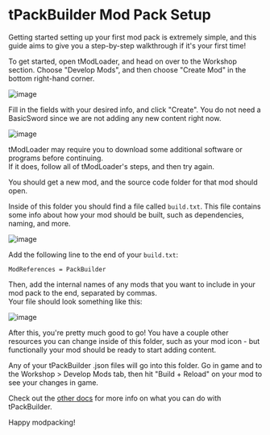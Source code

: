 # tPackBuilder Mod Pack Setup

Getting started setting up your first mod pack is extremely simple, and this guide aims to give you a step-by-step walkthrough if it's your first time!

To get started, open tModLoader, and head on over to the Workshop section. Choose "Develop Mods", and then choose "Create Mod" in the bottom right-hand corner.

![image](https://github.com/user-attachments/assets/a64cf3cd-4e82-43af-a4ca-745e0066adaf)

Fill in the fields with your desired info, and click "Create". You do not need a BasicSword since we are not adding any new content right now.

![image](https://github.com/user-attachments/assets/b9b16089-b141-4f5e-bd02-7fd15a49e97c)

tModLoader may require you to download some additional software or programs before continuing.<br/>
If it does, follow all of tModLoader's steps, and then try again.

You should get a new mod, and the source code folder for that mod should open.

Inside of this folder you should find a file called `build.txt`. This file contains some info about how your mod should be built, such as dependencies, naming, and more.

![image](https://github.com/user-attachments/assets/d5bfa4a6-1aa5-4f28-be90-34cc7f53c1cf)

Add the following line to the end of your `build.txt`:

`ModReferences = PackBuilder`

Then, add the internal names of any mods that you want to include in your mod pack to the end, separated by commas.<br/>
Your file should look something like this:

![image](https://github.com/user-attachments/assets/8b62f787-3175-411d-9bff-da28afb77d33)

After this, you're pretty much good to go! You have a couple other resources you can change inside of this folder, such as your mod icon - but functionally your mod should be ready to start adding content.

Any of your tPackBuilder .json files will go into this folder. Go in game and to the Workshop > Develop Mods tab, then hit "Build + Reload" on your mod to see your changes in game.

Check out the [other docs](https://github.com/bereft-souls/bereft-souls/tree/master/src/PackBuilder/docs) for more info on what you can do with tPackBuilder.

Happy modpacking!
